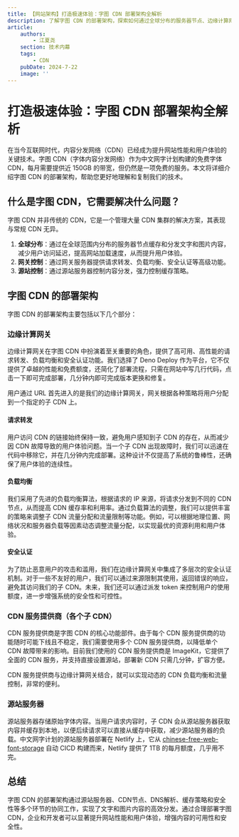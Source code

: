 ```yaml
---
title: 【网站架构】打造极速体验：字图 CDN 部署架构全解析
description: 了解字图 CDN 的部署架构，探索如何通过全球分布的服务器节点、边缘计算网关、负载均衡和安全认证等技术，实现高效的文字和图片内容分发，提升网站性能和用户体验。
article:
    authors:
        - 江夏尧
    section: 技术内幕
    tags:
        - CDN
    pubDate: 2024-7-22
    image: ''
---
```



# 打造极速体验：字图 CDN 部署架构全解析

在当今互联网时代，内容分发网络（CDN）已经成为提升网站性能和用户体验的关键技术。字图 CDN（字体内容分发网络）作为中文网字计划构建的免费字体 CDN，每月需要提供近 150GB 的带宽，但仍然是一项免费的服务。本文将详细介绍字图 CDN 的部署架构，帮助您更好地理解和复制我们的技术。

## 什么是字图 CDN，它需要解决什么问题？

字图 CDN 并非传统的 CDN，它是一个管理大量 CDN 集群的解决方案，其表现与常规 CDN 无异。

1. **全球分布**：通过在全球范围内分布的服务器节点缓存和分发文字和图片内容，减少用户访问延迟，提高网站加载速度，从而提升用户体验。
2. **网关控制**：通过网关服务器提供请求转发、负载均衡、安全认证等高级功能。
3. **源站控制**：通过源站服务器控制内容分发，强力控制缓存策略。

## 字图 CDN 的部署架构

字图 CDN 的部署架构主要包括以下几个部分：

### 边缘计算网关

边缘计算网关在字图 CDN 中扮演着至关重要的角色，提供了高可用、高性能的请求转发、负载均衡和安全认证功能。我们选择了 Deno Deploy 作为平台，它不仅提供了卓越的性能和免费额度，还简化了部署流程，只需在网站中写几行代码，点击一下即可完成部署，几分钟内即可完成版本更换和修复。

用户通过 URL 首先进入的是我们的边缘计算网关，网关根据各种策略将用户分配到一个指定的子 CDN 上。

#### 请求转发

用户访问 CDN 的链接始终保持一致，避免用户感知到子 CDN 的存在，从而减少因 CDN 故障导致的用户体验问题。当一个子 CDN 出现故障时，我们可以迅速在代码中移除它，并在几分钟内完成部署。这种设计不仅提高了系统的鲁棒性，还确保了用户体验的连续性。

#### 负载均衡

我们采用了先进的负载均衡算法，根据请求的 IP 来源，将请求分发到不同的 CDN 节点，从而提高 CDN 缓存率和利用率。通过负载算法的调整，我们可以提供丰富的策略来调整子 CDN 流量分配和流量限制等功能。例如，可以根据地理位置、网络状况和服务器负载等因素动态调整流量分配，以实现最优的资源利用和用户体验。

#### 安全认证

为了防止恶意用户的攻击和滥用，我们在边缘计算网关中集成了多层次的安全认证机制。对于一些不友好的用户，我们可以通过来源限制其使用，返回错误的响应，避免其访问我们的子 CDN。未来，我们还可以通过派发 token 来控制用户的使用额度，进一步增强系统的安全性和可控性。

### CDN 服务提供商（各个子 CDN）

CDN 服务提供商是字图 CDN 的核心功能部件。由于每个 CDN 服务提供商的功能随时可能下线且不稳定，我们需要使用多个 CDN 服务提供商，以降低单个 CDN 故障带来的影响。目前我们使用的 CDN 服务提供商是 ImageKit，它提供了全面的 CDN 服务，并支持直接设置源站，部署新 CDN 只需几分钟，扩容方便。

CDN 服务提供商与边缘计算网关结合，就可以实现动态的 CDN 负载均衡和流量控制，非常的便利。

### 源站服务器

源站服务器存储原始字体内容。当用户请求内容时，子 CDN 会从源站服务器获取内容并缓存到本地，以便后续请求可以直接从缓存中获取，减少源站服务器的负载。中文网字计划的源站服务器部署在 Netlify 上，它从 [chinese-free-web-font-storage]( https://githu###com/KonghaYao/chinese-free-web-font-storage) 自动 CICD 构建而来，Netlify 提供了 1TB 的每月额度，几乎用不完。

## 总结

字图 CDN 的部署架构通过源站服务器、CDN节点、DNS解析、缓存策略和安全性等多个环节的协同工作，实现了文字和图片内容的高效分发。通过合理部署字图 CDN，企业和开发者可以显著提升网站性能和用户体验，增强内容的可用性和安全性。
